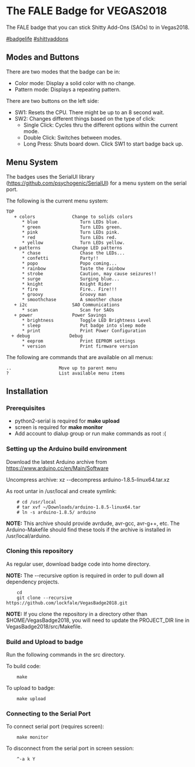 # The FALE Badge for VEGAS2018

The FALE badge that you can stick Shitty Add-Ons (SAOs) to in Vegas2018. 

[#badgelife](https://twitter.com/hashtag/badgelife?f=tweets&vertical=default&lang=en)
[#shittyaddons](https://twitter.com/hashtag/shittyaddons?f=tweets&vertical=default&src=hash)

## Modes and Buttons

There are two modes that the badge can be in:

* Color mode: Display a solid color with no change.
* Pattern mode: Displays a repeating pattern.

There are two buttons on the left side:

* SW1: Resets the CPU. There might be up to an 8 second wait.
* SW2: Changes different things based on the type of click:
  * Single Click: Cycles thru the different options within the current mode.
  * Double Click: Switches between modes.
  * Long Press: Shuts board down. Click SW1 to start badge back up.


## Menu System

The badges uses the SerialUI library (https://github.com/psychogenic/SerialUI)
for a menu system on the serial port.

The following is the current menu system:

```
TOP
   + colors              Change to solids colors
      * blue                Turn LEDs blue.
      * green               Turn LEDs green.
      * pink                Turn LEDs pink.
      * red                 Turn LEDs red.
      * yellow              Turn LEDs yellow.
   + patterns            Change LED patterns
      * chase               Chase the LEDs...
      * confetti            Party!!
      * popo                Popo coming...
      * rainbow             Taste the rainbow
      * strobe              Caution, may cause seizures!!
      * surge               Surging blue...
      * knight              Knight Rider
      * fire                Fire.. Fire!!!
      * groovy              Groovy man
      * smoothchase         A smoother chase
   + i2c                 SAO Communications
      * scan                Scan for SAOs
   + power               Power Savings
      * brightness          Toggle LED Brightness Level
      * sleep               Put badge into sleep mode
      * print               Print Power Configuration
  + debug               Debug
      * eeprom              Print EEPROM settings
      * version             Print firmware version
```

The following are commands that are available on all menus:
```
..                  Move up to parent menu
?                   List available menu items
```

## Installation

### Prerequisites
  * python2-serial is required for **make upload**
  * screen is required for **make monitor**
  * Add account to dialup group or run make commands as root :(

### Setting up the Arduino build environment

Download the latest Arduino archive from https://www.arduino.cc/en/Main/Software

Uncompress archive: xz --decompress arduino-1.8.5-linux64.tar.xz

As root untar in /usr/local and create symlink:
```
    # cd /usr/local
    # tar xvf ~/Downloads/arduino-1.8.5-linux64.tar
    # ln -s arduino-1.8.5/ arduino
```

**NOTE:** This archive should provide avrdude, avr-gcc, avr-g++, etc. The Arduino-Makefile should find these tools if the archive is installed in /usr/local/arduino.
### Cloning this repository

As regular user, download badge code into home directory. 

**NOTE:** The --recursive option is required in order to pull down all dependency projects.

```
    cd
    git clone --recursive https://github.com/lockfale/VegasBadge2018.git
```

**NOTE:** If you clone the repository in a directory other than $HOME/VegasBadge2018, you will need to update the PROJECT_DIR line in VegasBadge2018/src/Makefile.

### Build and Upload to badge

Run the following commands in the src directory.

To build code:
```
    make
```

To upload to badge:
```
    make upload
```

### Connecting to the Serial Port

To connect serial port (requires screen):
```
    make monitor
```

To disconnect from the serial port in screen session:
```
    ^-a k Y
```

